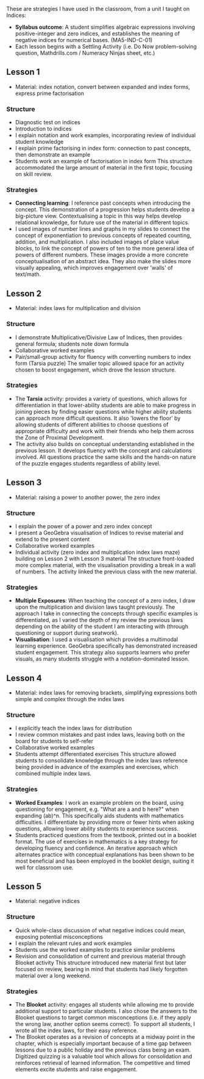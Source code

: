 These are strategies I have used in the classroom, from a unit I taught on Indices:

* **Syllabus outcome**: A student simplifies algebraic expressions involving positive-integer and zero indices, and establishes the meaning of negative indices for numerical bases.
(MA5-IND-C-01)
* Each lesson begins with a Settling Activity (i.e. Do Now problem-solving question, Mathdrills.com / Numeracy Ninjas sheet, etc.)

## Lesson 1
* Material: index notation, convert between expanded and index forms, express prime factorisation
### Structure
- Diagnostic test on indices
- Introduction to indices
- I explain notation and work examples, incorporating review of individual student knowledge
- I explain prime factorising in index form: connection to past concepts, then demonstrate an example
- Students work an example of factorisation in index form
This structure accommodated the large amount of material in the first topic, focusing on skill review.
### Strategies
* **Connecting learning**: I reference past concepts when introducing the concept. This demonstration of a progression helps students develop a big-picture view. Contextualising a topic in this way helps develop relational knowledge, for future use of the material in different topics.
* I used images of number lines and graphs in my slides to connect the concept of exponentiation to previous concepts of repeated counting, addition, and multiplication. I also included images of place value blocks, to link the concept of powers of ten to the more general idea of powers of different numbers. These images provide a more concrete conceptualisation of an abstract idea. They also make the slides more visually appealing, which improves engagement over 'walls' of text/math.



## Lesson 2
* Material: index laws for multiplication and division
### Structure
- I demonstrate Multiplicative/Divisive Law of Indices, then provides general formula; students note down formula
- Collaborative worked examples
- Pair/small-group activity for fluency with converting numbers to index form (Tarsia puzzle)
The smaller topic allowed space for an activity chosen to boost engagement, which drove the lesson structure.
### Strategies
* The **Tarsia** activity: provides a variety of questions, which allows for differentiation in that lower-ability students are able to make progress in joining pieces by finding easier questions while higher ability students can approach more difficult questions. It also 'lowers the floor' by allowing students of different abilities to choose questions of appropriate difficulty and work with their friends who help them across the Zone of Proximal Development.
* The activity also builds on conceptual understanding established in the previous lesson. It develops fluency with the concept and calculations involved. All questions practice the same skills and the hands-on nature of the puzzle engages students regardless of ability level.



## Lesson 3
* Material: raising a power to another power, the zero index
### Structure
- I explain the power of a power and zero index concept
- I present a GeoGebra visualisation of Indices to revise material and extend to the present content
- Collaborative worked examples
- Individual activity (zero index and multiplication index laws maze) building on Lesson 2 with Lesson 3 material
The structure front-loaded more complex material, with the visualisation providing a break in a wall of numbers. The activity linked the previous class with the new material.
### Strategies
* **Multiple Exposures**: When teaching the concept of a zero index, I draw upon the multiplication and division laws taught previously. The approach I take in connecting the concepts through specific examples is differentiated, as I varied the depth of my review the previous laws depending on the ability of the student I am interacting with (through questioning or support during seatwork).
* **Visualisation**: I used a visualisation which provides a multimodal learning experience. GeoGebra specifically has demonstrated increased student engagement. This strategy also supports learners who prefer visuals, as many students struggle with a notation-dominated lesson.


## Lesson 4
* Material: index laws for removing brackets, simplifying expressions both simple and complex through the index laws
### Structure
- I explicitly teach the index laws for distribution
- I review common mistakes and past index laws, leaving both on the board for students to self-refer
- Collaborative worked examples
- Students attempt differentiated exercises
This structure allowed students to consolidate knowledge through the index laws reference being provided in advance of the examples and exercises, which combined multiple index laws.
### Strategies
* **Worked Examples**:  I work an example problem on the board, using questioning for engagement, e.g. "What are a and b here?" when expanding (ab)^n. This specifically aids students with mathematics difficulties. I differentiate by providing more or fewer hints when asking questions, allowing lower ability students to experience success.
* Students practiced questions from the textbook, printed out in a booklet format. The use of exercises in mathematics is a key strategy for developing fluency and confidence. An iterative approach which alternates practice with conceptual explanations has been shown to be most beneficial and has been employed in the booklet design, suiting it well for classroom use. 



## Lesson 5
* Material: negative indices
### Structure
- Quick whole-class discussion of what negative indices could mean, exposing potential misconceptions
- I explain the relevant rules and work examples
- Students use the worked examples to practice similar problems
- Revision and consolidation of current and previous material through Blooket activity
This structure introduced new material first but later focused on review, bearing in mind that students had likely forgotten material over a long weekend.
### Strategies
* The **Blooket** activity: engages all students while allowing me to provide additional support to particular students. I also chose the answers to the Blooket questions to target common misconceptions (i.e. if they apply the wrong law, another option seems correct). To support all students, I wrote all the index laws, for their easy reference. 
* The Blooket operates as a revision of concepts at a midway point in the chapter, which is especially important because of a time gap between lessons due to a public holiday and the previous class being an exam. Digitized quizzing is a valuable tool which allows for consolidation and reinforces retrieval of learned information. The competitive and timed elements excite students and raise engagement.
